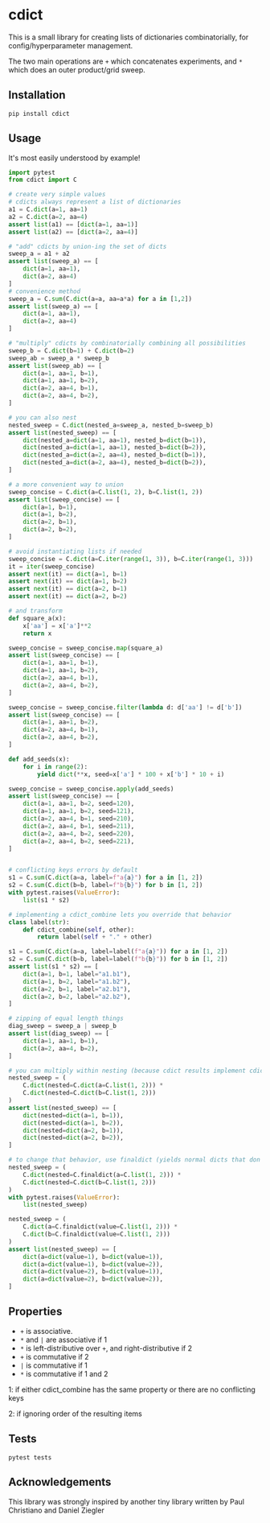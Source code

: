 # cdict

This is a small library for creating lists of dictionaries combinatorially, for config/hyperparameter management.

The two main operations are `+` which concatenates experiments, and `*` which does an outer product/grid sweep.

## Installation

`pip install cdict`

## Usage

It's most easily understood by example!

```python
import pytest
from cdict import C

# create very simple values
# cdicts always represent a list of dictionaries
a1 = C.dict(a=1, aa=1)
a2 = C.dict(a=2, aa=4)
assert list(a1) == [dict(a=1, aa=1)]
assert list(a2) == [dict(a=2, aa=4)]

# "add" cdicts by union-ing the set of dicts
sweep_a = a1 + a2
assert list(sweep_a) == [
    dict(a=1, aa=1),
    dict(a=2, aa=4)
]
# convenience method
sweep_a = C.sum(C.dict(a=a, aa=a*a) for a in [1,2])
assert list(sweep_a) == [
    dict(a=1, aa=1),
    dict(a=2, aa=4)
]

# "multiply" cdicts by combinatorially combining all possibilities
sweep_b = C.dict(b=1) + C.dict(b=2)
sweep_ab = sweep_a * sweep_b
assert list(sweep_ab) == [
    dict(a=1, aa=1, b=1),
    dict(a=1, aa=1, b=2),
    dict(a=2, aa=4, b=1),
    dict(a=2, aa=4, b=2),
]

# you can also nest
nested_sweep = C.dict(nested_a=sweep_a, nested_b=sweep_b)
assert list(nested_sweep) == [
    dict(nested_a=dict(a=1, aa=1), nested_b=dict(b=1)),
    dict(nested_a=dict(a=1, aa=1), nested_b=dict(b=2)),
    dict(nested_a=dict(a=2, aa=4), nested_b=dict(b=1)),
    dict(nested_a=dict(a=2, aa=4), nested_b=dict(b=2)),
]

# a more convenient way to union
sweep_concise = C.dict(a=C.list(1, 2), b=C.list(1, 2))
assert list(sweep_concise) == [
    dict(a=1, b=1),
    dict(a=1, b=2),
    dict(a=2, b=1),
    dict(a=2, b=2),
]

# avoid instantiating lists if needed
sweep_concise = C.dict(a=C.iter(range(1, 3)), b=C.iter(range(1, 3)))
it = iter(sweep_concise)
assert next(it) == dict(a=1, b=1)
assert next(it) == dict(a=1, b=2)
assert next(it) == dict(a=2, b=1)
assert next(it) == dict(a=2, b=2)

# and transform
def square_a(x):
    x['aa'] = x['a']**2
    return x

sweep_concise = sweep_concise.map(square_a)
assert list(sweep_concise) == [
    dict(a=1, aa=1, b=1),
    dict(a=1, aa=1, b=2),
    dict(a=2, aa=4, b=1),
    dict(a=2, aa=4, b=2),
]

sweep_concise = sweep_concise.filter(lambda d: d['aa'] != d['b'])
assert list(sweep_concise) == [
    dict(a=1, aa=1, b=2),
    dict(a=2, aa=4, b=1),
    dict(a=2, aa=4, b=2),
]

def add_seeds(x):
    for i in range(2):
        yield dict(**x, seed=x['a'] * 100 + x['b'] * 10 + i)

sweep_concise = sweep_concise.apply(add_seeds)
assert list(sweep_concise) == [
    dict(a=1, aa=1, b=2, seed=120),
    dict(a=1, aa=1, b=2, seed=121),
    dict(a=2, aa=4, b=1, seed=210),
    dict(a=2, aa=4, b=1, seed=211),
    dict(a=2, aa=4, b=2, seed=220),
    dict(a=2, aa=4, b=2, seed=221),
]


# conflicting keys errors by default
s1 = C.sum(C.dict(a=a, label=f"a{a}") for a in [1, 2])
s2 = C.sum(C.dict(b=b, label=f"b{b}") for b in [1, 2])
with pytest.raises(ValueError):
    list(s1 * s2)

# implementing a cdict_combine lets you override that behavior
class label(str):
    def cdict_combine(self, other):
        return label(self + "." + other)

s1 = C.sum(C.dict(a=a, label=label(f"a{a}")) for a in [1, 2])
s2 = C.sum(C.dict(b=b, label=label(f"b{b}")) for b in [1, 2])
assert list(s1 * s2) == [
    dict(a=1, b=1, label="a1.b1"),
    dict(a=1, b=2, label="a1.b2"),
    dict(a=2, b=1, label="a2.b1"),
    dict(a=2, b=2, label="a2.b2"),
]

# zipping of equal length things
diag_sweep = sweep_a | sweep_b
assert list(diag_sweep) == [
    dict(a=1, aa=1, b=1),
    dict(a=2, aa=4, b=2),
]

# you can multiply within nesting (because cdict results implement cdict_combine)
nested_sweep = (
    C.dict(nested=C.dict(a=C.list(1, 2))) *
    C.dict(nested=C.dict(b=C.list(1, 2)))
)
assert list(nested_sweep) == [
    dict(nested=dict(a=1, b=1)),
    dict(nested=dict(a=1, b=2)),
    dict(nested=dict(a=2, b=1)),
    dict(nested=dict(a=2, b=2)),
]

# to change that behavior, use finaldict (yields normal dicts that don't implement cdict_combine)
nested_sweep = (
    C.dict(nested=C.finaldict(a=C.list(1, 2))) *
    C.dict(nested=C.dict(b=C.list(1, 2)))
)
with pytest.raises(ValueError):
    list(nested_sweep)

nested_sweep = (
    C.dict(a=C.finaldict(value=C.list(1, 2))) *
    C.dict(b=C.finaldict(value=C.list(1, 2)))
)
assert list(nested_sweep) == [
    dict(a=dict(value=1), b=dict(value=1)),
    dict(a=dict(value=1), b=dict(value=2)),
    dict(a=dict(value=2), b=dict(value=1)),
    dict(a=dict(value=2), b=dict(value=2)),
]
```

## Properties

- `+` is associative.
- `*` and `|` are associative if 1
- `*` is left-distributive over `+`, and right-distributive if 2
- `+`  is commutative if 2
- `|` is commutative if 1
- `*` is commutative if 1 and 2

1:  if either cdict_combine has the same property or there are no conflicting keys

2:  if ignoring order of the resulting items

## Tests

`pytest tests`

## Acknowledgements

This library was strongly inspired by another tiny library written by Paul Christiano and Daniel Ziegler

